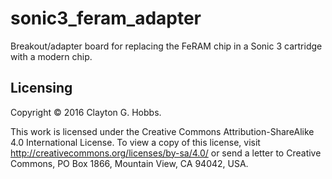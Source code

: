 # sonic3_feram_adapter
Breakout/adapter board for replacing the FeRAM chip in a Sonic 3 cartridge with
a modern chip.

## Licensing
Copyright © 2016 Clayton G. Hobbs.

This work is licensed under the Creative Commons Attribution-ShareAlike 4.0
International License. To view a copy of this license, visit
http://creativecommons.org/licenses/by-sa/4.0/ or send a letter to Creative
Commons, PO Box 1866, Mountain View, CA 94042, USA.
